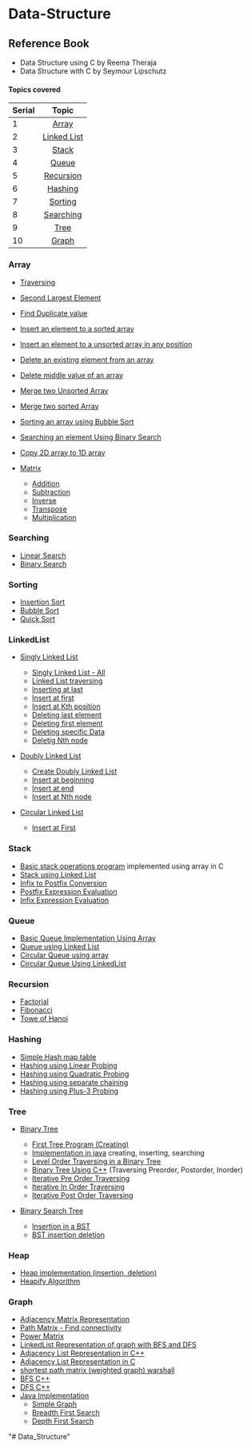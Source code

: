 # Data-Structure

## Reference Book 
- Data Structure using C by Reema Theraja
- Data Structure with C by Seymour Lipschutz

#### Topics covered

| Serial | Topic |
| :-----| :-----:|
|1| [Array](#array)|
|2| [Linked List](#linkedlist)|
|3| [Stack](#stack)|
|4| [Queue](#queue)|
|5| [Recursion](#recursion)|
|6| [Hashing](#hashing)|
|7| [Sorting](#sorting)|
|8| [Searching](#searching)|
|9| [Tree](#tree)|
|10| [Graph](#graph)|


### Array

- [Traversing](https://github.com/Zannatul-Naim/Data-Structure/blob/main/Array/traversing.c)
- [Second Largest Element](https://github.com/Zannatul-Naim/Data-Structure/blob/main/Array/second_largest.c)
- [Find Duplicate value](https://github.com/Zannatul-Naim/Data-Structure/blob/main/Array/duplicate.c)
- [Insert an element to a sorted array](https://github.com/Zannatul-Naim/Data-Structure/blob/main/Array/insert_1.c)
- [Insert an element to a unsorted array in any position](https://github.com/Zannatul-Naim/Data-Structure/blob/main/Array/insert_2.c)
- [Delete an existing element from an array](https://github.com/Zannatul-Naim/Data-Structure/blob/main/Array/delete.c)
- [Delete middle value of an array](https://github.com/Zannatul-Naim/Data-Structure/blob/main/Array/delete_mid.c)
- [Merge two Unsorted Array](https://github.com/Zannatul-Naim/Data-Structure/blob/main/Array/merge_1.c)
- [Merge two sorted Array](https://github.com/Zannatul-Naim/Data-Structure/blob/main/Array/merge_2.c)
- [Sorting an array using Bubble Sort](https://github.com/Zannatul-Naim/Data-Structure/blob/main/Array/bubble_sort.c)
- [Searching an element Using Binary Search](https://github.com/Zannatul-Naim/Data-Structure/blob/main/Array/binary_search.c)
- [Copy 2D array to 1D array](https://github.com/Zannatul-Naim/Data-Structure/blob/main/Array/2D_to_1D.c)

- [Matrix](https://github.com/Zannatul-Naim/Data-Structure/tree/main/Array/Matrix)
  - [Addition](https://github.com/Zannatul-Naim/Data-Structure/blob/main/Array/Matrix/addition.c)
  - [Subtraction](https://github.com/Zannatul-Naim/Data-Structure/blob/main/Array/Matrix/subtraction.c)
  - [Inverse](https://github.com/Zannatul-Naim/Data-Structure/blob/main/Array/Matrix/inverse.c)
  - [Transpose](https://github.com/Zannatul-Naim/Data-Structure/blob/main/Array/Matrix/transpose.c)
  - [Multiplication](https://github.com/Zannatul-Naim/Data-Structure/blob/main/Array/Matrix/multiplication.c)
  
  
### Searching
  - [Linear Search](https://github.com/Zannatul-Naim/Data-Structure/blob/main/Searching/linear_search.c)
  - [Binary Search](https://github.com/Zannatul-Naim/Data-Structure/blob/main/Searching/binary_search.c)
  
  
### Sorting
  - [Insertion Sort](https://github.com/Zannatul-Naim/Data-Structure/blob/main/Sorting/insertion_sort.c)
  - [Bubble Sort](https://github.com/Zannatul-Naim/Data-Structure/blob/main/Sorting/bubble_sort.c)
  - [Quick Sort](https://github.com/Zannatul-Naim/Data-Structure/blob/main/Sorting/quick_sort.cpp)

### LinkedList

- [Singly Linked List](https://github.com/Zannatul-Naim/Data-Structure/tree/main/Linked%20List/Singly_Linked_List)
  - [Singly Linked List - All](https://github.com/Zannatul-Naim/Data-Structure/blob/main/Linked%20List/Singly_Linked_List/singly_linked_list.cpp)
  - [Linked List traversing](https://github.com/Zannatul-Naim/Data-Structure/blob/main/Linked%20List/traversing.c)
  - [Inserting at last](https://github.com/Zannatul-Naim/Data-Structure/blob/main/Linked%20List/append.c)
  - [Insert at first](https://github.com/Zannatul-Naim/Data-Structure/blob/main/Linked%20List/insertFirst.c)
  - [Insert at Kth position](https://github.com/Zannatul-Naim/Data-Structure/blob/main/Linked%20List/insert_kth_position.c)
  - [Deleting last element](https://github.com/Zannatul-Naim/Data-Structure/blob/main/Linked%20List/deleteLast.c)
  - [Deleting first element](https://github.com/Zannatul-Naim/Data-Structure/blob/main/Linked%20List/deleteFirst.c)
  - [Deleting specific Data](https://github.com/Zannatul-Naim/Data-Structure/blob/main/Linked%20List/Singly_Linked_List/delete_a_data.c)
  - [Deletig Nth node](https://github.com/Zannatul-Naim/Data-Structure/blob/main/Linked%20List/Singly_Linked_List/delete_nth_node.c)


- [Doubly Linked List](https://github.com/Zannatul-Naim/Data-Structure/tree/main/Linked%20List/Doubly_Linked_List)
  - [Create Doubly Linked List](https://github.com/Zannatul-Naim/Data-Structure/blob/main/Linked%20List/Doubly_Linked_List/create_doubly_list.c)
  - [Insert at beginning](https://github.com/Zannatul-Naim/Data-Structure/blob/main/Linked%20List/Doubly_Linked_List/insertFirst.c)
  - [Insert at end](https://github.com/Zannatul-Naim/Data-Structure/blob/main/Linked%20List/Doubly_Linked_List/insertLast.c)
  - [Insert at Nth node](https://github.com/Zannatul-Naim/Data-Structure/blob/main/Linked%20List/Doubly_Linked_List/insert_at_nth_position.c)

- [Circular Linked List](https://github.com/Zannatul-Naim/Data-Structure/tree/main/Linked%20List/Circular_Linked_List)
  - [Insert at First](https://github.com/Zannatul-Naim/Data-Structure/blob/main/Linked%20List/Circular_Linked_List/insertBeg.c)

### Stack
- [Basic stack operations program](https://github.com/Zannatul-Naim/Data-Structure/blob/main/Stack/stack.c) implemented using array in C
- [Stack using Linked List](https://github.com/Zannatul-Naim/Data-Structure/blob/main/Stack/linked_list_stack.c)
- [Infix to Postfix Conversion](https://github.com/Zannatul-Naim/Data-Structure/blob/main/Stack/infixToPostFix.cpp)
- [Postfix Expression Evaluation](https://github.com/Zannatul-Naim/Data-Structure/blob/main/Stack/postFixEvaluation.cpp)
- [Infix Expression Evaluation](https://github.com/Zannatul-Naim/Data-Structure/blob/main/Stack/infixEvaluation.cpp)


### Queue
  - [Basic Queue Implementation Using Array](https://github.com/Zannatul-Naim/Data-Structure/blob/main/Queue/array_queue.c)
  - [Queue using Linked List](https://github.com/Zannatul-Naim/Data-Structure/blob/main/Queue/linked_list_queue.c)
  - [Circular Queue using array](https://github.com/Zannatul-Naim/Data-Structure/blob/main/Queue/circular_array_queue.c)
  - [Circular Queue Using LinkedList](https://github.com/Zannatul-Naim/Data-Structure/blob/main/Queue/circular_linked_queue.c)


### Recursion
  - [Factorial](https://github.com/Zannatul-Naim/Data-Structure/blob/main/Recursion/factorial.c)
  - [Fibonacci](https://github.com/Zannatul-Naim/Data-Structure/blob/main/Recursion/fibonacci.c)
  - [Towe of Hanoi](https://github.com/Zannatul-Naim/Data-Structure/blob/main/Recursion/tower_of_hanoi.c)

### Hashing
  - [Simple Hash map table](https://github.com/Zannatul-Naim/Data-Structure/blob/main/Hashing/hash_map_table.c)
  - [Hashing using Linear Probing](https://github.com/Zannatul-Naim/Data-Structure/blob/main/Hashing/linear_probing.c)
  - [Hashing using Quadratic Probing](https://github.com/Zannatul-Naim/Data-Structure/blob/main/Hashing/quadratic_probing.c)
  - [Hashing using separate chaining](https://github.com/Zannatul-Naim/Data-Structure/blob/main/Hashing/separate_chaining.c)
  - [Hashing using Plus-3 Probing](https://github.com/Zannatul-Naim/Data-Structure/blob/main/Hashing/plus_3_probing.c)

### Tree
  - [Binary Tree](https://github.com/Zannatul-Naim/Data-Structure/tree/main/Tree/Binary_Tree)
    - [First Tree Program (Creating)](https://github.com/Zannatul-Naim/Data-Structure/blob/main/Tree/Binary_Tree/implementation.c)
    - [Implementation in java](https://github.com/Zannatul-Naim/Data-Structure/blob/main/Tree/Binary_Tree/BinaryTree.java) creating, inserting, searching
    - [Level Order Traversing in a Binary Tree](https://github.com/Zannatul-Naim/Data-Structure/blob/main/Tree/Binary_Tree/bTree_level_order_traversing.cpp)
    - [Binary Tree Using C++](https://github.com/Zannatul-Naim/Data-Structure/blob/main/Tree/Binary_Tree/binaryTree.cpp) (Traversing Preorder, Postorder, Inorder)
    - [Iterative Pre Order Traversing](https://github.com/Zannatul-Naim/Data-Structure/blob/main/Tree/Binary_Tree/iterative_preOrder.cpp)
    - [Iterative In Order Traversing](https://github.com/Zannatul-Naim/Data-Structure/blob/main/Tree/Binary_Tree/iterative_inorder.cpp)
    - [Iterative Post Order Traversing](https://github.com/Zannatul-Naim/Data-Structure/blob/main/Tree/Binary_Tree/iterative_postorder.cpp)
    
  - [Binary Search Tree](https://github.com/Zannatul-Naim/Data-Structure/tree/main/Tree/BinarySearchTree)
    - [Insertion in a BST](https://github.com/Zannatul-Naim/Data-Structure/blob/main/Tree/BinarySearchTree/bst_inserting.cpp)
    - [BST insertion deletion](https://github.com/Zannatul-Naim/Data-Structure/blob/main/Tree/BinarySearchTree/unique_bst.cpp)

### Heap
  - [Heap implementation (insertion, deletion)](https://github.com/Zannatul-Naim/Data-Structure/blob/main/Heap/insertion_deletion.cpp)
  - [Heapify Algorithm](https://github.com/Zannatul-Naim/Data-Structure/blob/main/Heap/insertion_deletion.cpp)
  
### Graph
  - [Adjacency Matrix Representation](https://github.com/Zannatul-Naim/Data-Structure/blob/main/Graph/adjacency_matrix.cpp)
  - [Path Matrix - Find connectivity](https://github.com/Zannatul-Naim/Data-Structure/blob/main/Graph/path_matrix.cpp)
  - [Power Matrix](https://github.com/Zannatul-Naim/Data-Structure/blob/main/Graph/power_matrix.cpp)
  - [LinkedList Representation of graph with BFS and DFS](https://github.com/Zannatul-Naim/Data-Structure/blob/main/Graph/linked_list_representation_of_graph_with_bfs_dfs.cpp)
  - [Adjacency List Representation in C++](https://github.com/Zannatul-Naim/Data-Structure/blob/main/Graph/adjacency_list.cpp)
  - [Adjacency List Representation in C](https://github.com/Zannatul-Naim/Data-Structure/blob/main/Graph/adjacency_list.c)
  - [shortest path matrix (weighted graph) warshall](https://github.com/Zannatul-Naim/Data-Structure/blob/main/Graph/shortest_path_matrix.cpp)
  - [BFS C++](https://github.com/Zannatul-Naim/Data-Structure/blob/main/Graph/bfs.cpp)
  - [DFS C++](https://github.com/Zannatul-Naim/Data-Structure/blob/main/Graph/dfs.cpp)
  - [Java Implementation](https://github.com/Zannatul-Naim/Data-Structure/tree/main/Graph/Java-Implementation)
      - [Simple Graph](https://github.com/Zannatul-Naim/Data-Structure/blob/main/Graph/Java-Implementation/Graph.java)
      - [Breadth First Search](https://github.com/Zannatul-Naim/Data-Structure/blob/main/Graph/Java-Implementation/BFS)
      - [Depth First Search](https://github.com/Zannatul-Naim/Data-Structure/blob/main/Graph/Java-Implementation/DFS.java)

"# Data_Structure" 
